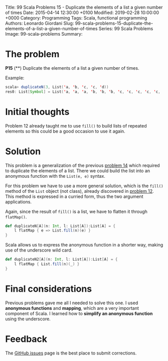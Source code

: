 Title: 99 Scala Problems 15 - Duplicate the elements of a list a given number of times
Date: 2015-04-14 12:30:00 +0100
Modified: 2019-02-28 10:00:00 +0000
Category: Programming
Tags: Scala, functional programming
Authors: Leonardo Giordani
Slug: 99-scala-problems-15-duplicate-the-elements-of-a-list-a-given-number-of-times
Series: 99 Scala Problems
Image: 99-scala-problems
Summary: 

# The problem

**P15** (**) Duplicate the elements of a list a given number of times.

Example:

``` scala
scala> duplicateN(3, List('a, 'b, 'c, 'c, 'd))
res0: List[Symbol] = List('a, 'a, 'a, 'b, 'b, 'b, 'c, 'c, 'c, 'c, 'c, 'c, 'd, 'd, 'd)
```

# Initial thoughts

Problem 12 already taught me to use `fill()` to build lists of repeated elements so this could be a good occasion to use it again.

# Solution

This problem is a generalization of the previous [problem 14]({filename}99-scala-problems-14-duplicate-the-elements-of-a-list.markdown) which required to duplicate the elements of a list. There we could build the list into an anonymous function with the `List(e, e)` syntax.

For this problem we have to use a more general solution, which is the `fill()` method of the `List` object (not class), already discovered in [problem 12]({filename}99-scala-problems-12-decode-a-run-length-encoded-list.markdown). This method is expressed in a curried form, thus the two argument applications.

Again, since the result of `fill()` is a list, we have to flatten it through `flatMap()`.

``` scala
def duplicateN[A](n: Int, l: List[A]):List[A] = {
    l flatMap { e => List.fill(n)(e) }
}
```

Scala allows us to express the anonymous function in a shorter way, making use of the underscore wild card.

``` scala
def duplicateN2[A](n: Int, l: List[A]):List[A] = {
    l flatMap { List.fill(n)(_) }
}
```

# Final considerations

Previous problems gave me all I needed to solve this one. I used **anonymous functions** and **mapping**, which are a very important component of Scala. I learned how to **simplify an anonymous function** using the underscore.

# Feedback

The [GitHub issues](https://github.com/TheDigitalCatOnline/thedigitalcatonline.github.com/issues) page is the best place to submit corrections.
